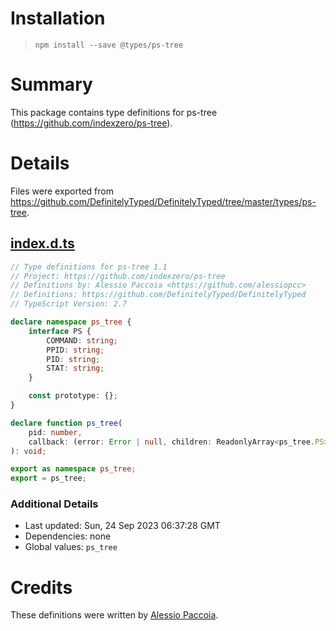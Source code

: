 # Installation
> `npm install --save @types/ps-tree`

# Summary
This package contains type definitions for ps-tree (https://github.com/indexzero/ps-tree).

# Details
Files were exported from https://github.com/DefinitelyTyped/DefinitelyTyped/tree/master/types/ps-tree.
## [index.d.ts](https://github.com/DefinitelyTyped/DefinitelyTyped/tree/master/types/ps-tree/index.d.ts)
````ts
// Type definitions for ps-tree 1.1
// Project: https://github.com/indexzero/ps-tree
// Definitions by: Alessio Paccoia <https://github.com/alessiopcc>
// Definitions: https://github.com/DefinitelyTyped/DefinitelyTyped
// TypeScript Version: 2.7

declare namespace ps_tree {
    interface PS {
        COMMAND: string;
        PPID: string;
        PID: string;
        STAT: string;
    }

    const prototype: {};
}

declare function ps_tree(
    pid: number,
    callback: (error: Error | null, children: ReadonlyArray<ps_tree.PS>) => void,
): void;

export as namespace ps_tree;
export = ps_tree;

````

### Additional Details
 * Last updated: Sun, 24 Sep 2023 06:37:28 GMT
 * Dependencies: none
 * Global values: `ps_tree`

# Credits
These definitions were written by [Alessio Paccoia](https://github.com/alessiopcc).
